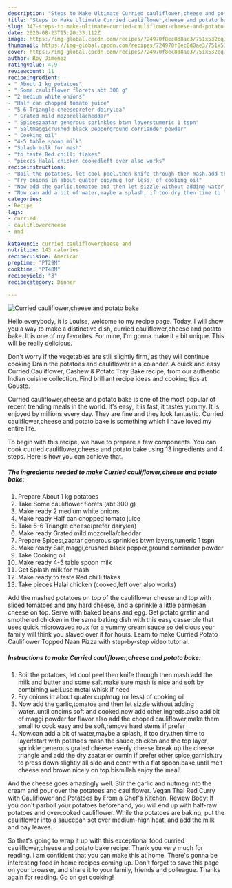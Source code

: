 ```yaml
---
description: "Steps to Make Ultimate Curried cauliflower,cheese and potato bake"
title: "Steps to Make Ultimate Curried cauliflower,cheese and potato bake"
slug: 347-steps-to-make-ultimate-curried-cauliflower-cheese-and-potato-bake
date: 2020-08-23T15:20:33.112Z
image: https://img-global.cpcdn.com/recipes/724970f8ec8d8ae3/751x532cq70/curried-cauliflowercheese-and-potato-bake-recipe-main-photo.jpg
thumbnail: https://img-global.cpcdn.com/recipes/724970f8ec8d8ae3/751x532cq70/curried-cauliflowercheese-and-potato-bake-recipe-main-photo.jpg
cover: https://img-global.cpcdn.com/recipes/724970f8ec8d8ae3/751x532cq70/curried-cauliflowercheese-and-potato-bake-recipe-main-photo.jpg
author: Roy Jimenez
ratingvalue: 4.9
reviewcount: 11
recipeingredient:
- " About 1 kg potatoes"
- " Some cauliflower florets abt 300 g"
- "2 medium white onions"
- "Half can chopped tomato juice"
- "5-6 Triangle cheeseprefer dairylea"
- " Grated mild mozorellacheddar"
- " Spiceszaatar generous sprinkles btwn layerstumeric 1 tspn"
- " Saltmaggicrushed black pepperground corriander powder"
- " Cooking oil"
- "4-5 table spoon milk"
- "Splash milk for mash"
- "to taste Red chilli flakes"
- "pieces Halal chicken cookedleft over also works"
recipeinstructions:
- "Boil the potatoes, let cool peel.then knife through then mash.add the milk and butter and some salt.make sure mash is nice and soft by combining well.use metal whisk if need"
- "Fry onions in about quater cup/mug (or less) of cooking oil"
- "Now add the garlic,tomatoe and then let sizzle without adding water..until onoims soft and cooked.now add other ingreds.also add bit of maggi powder for flavor also add the choped cauliflower,make them small to cook easy and be soft,remove hard stems if prefer"
- "Now.can add a bit of water,maybe a splash, if too dry.then time to layer!start with potatoes mash the sauce,chicken and the top layer, sprinkle generous grated cheese evenly cheese break up the cheese triangle and add the dry zaatar or cumin if prefer other spice,garnish.try to press down slightly all side and centr with a flat spoon.bake until melt cheese and brown nicely on top.bismillah enjoy the meal!"
categories:
- Recipe
tags:
- curried
- cauliflowercheese
- and

katakunci: curried cauliflowercheese and 
nutrition: 143 calories
recipecuisine: American
preptime: "PT29M"
cooktime: "PT48M"
recipeyield: "3"
recipecategory: Dinner

---
```



![Curried cauliflower,cheese and potato bake](https://img-global.cpcdn.com/recipes/724970f8ec8d8ae3/751x532cq70/curried-cauliflowercheese-and-potato-bake-recipe-main-photo.jpg)

Hello everybody, it is Louise, welcome to my recipe page. Today, I will show you a way to make a distinctive dish, curried cauliflower,cheese and potato bake. It is one of my favorites. For mine, I'm gonna make it a bit unique. This will be really delicious.

Don&#39;t worry if the vegetables are still slightly firm, as they will continue cooking Drain the potatoes and cauliflower in a colander. A quick and easy Curried Cauliflower, Cashew &amp; Potato Tray Bake recipe, from our authentic Indian cuisine collection. Find brilliant recipe ideas and cooking tips at Gousto.

Curried cauliflower,cheese and potato bake is one of the most popular of recent trending meals in the world. It's easy, it is fast, it tastes yummy. It is enjoyed by millions every day. They are fine and they look fantastic. Curried cauliflower,cheese and potato bake is something which I have loved my entire life.


To begin with this recipe, we have to prepare a few components. You can cook curried cauliflower,cheese and potato bake using 13 ingredients and 4 steps. Here is how you can achieve that.

<!--inarticleads1-->

##### The ingredients needed to make Curried cauliflower,cheese and potato bake:

1. Prepare  About 1 kg potatoes
1. Take  Some cauliflower florets (abt 300 g)
1. Make ready 2 medium white onions
1. Make ready Half can chopped tomato juice
1. Take 5-6 Triangle cheese(prefer dairylea)
1. Make ready  Grated mild mozorella/cheddar
1. Prepare  Spices:,zaatar generous sprinkles btwn layers,tumeric 1 tspn
1. Make ready  Salt,maggi,crushed black pepper,ground corriander powder
1. Take  Cooking oil
1. Make ready 4-5 table spoon milk
1. Get Splash milk for mash
1. Make ready to taste Red chilli flakes
1. Take pieces Halal chicken (cooked,left over also works)


Add the mashed potatoes on top of the cauliflower cheese and top with sliced tomatoes and any hard cheese, and a sprinkle a little parmesan cheese on top. Serve with baked beans and egg. Get potato gratin and smothered chicken in the same baking dish with this easy casserole that uses quick microwaved roux for a yummy cream sauce so delicious your family will think you slaved over it for hours. Learn to make Curried Potato Cauliflower Topped Naan Pizza with step-by-step video tutorial. 

<!--inarticleads2-->

##### Instructions to make Curried cauliflower,cheese and potato bake:

1. Boil the potatoes, let cool peel.then knife through then mash.add the milk and butter and some salt.make sure mash is nice and soft by combining well.use metal whisk if need
1. Fry onions in about quater cup/mug (or less) of cooking oil
1. Now add the garlic,tomatoe and then let sizzle without adding water..until onoims soft and cooked.now add other ingreds.also add bit of maggi powder for flavor also add the choped cauliflower,make them small to cook easy and be soft,remove hard stems if prefer
1. Now.can add a bit of water,maybe a splash, if too dry.then time to layer!start with potatoes mash the sauce,chicken and the top layer, sprinkle generous grated cheese evenly cheese break up the cheese triangle and add the dry zaatar or cumin if prefer other spice,garnish.try to press down slightly all side and centr with a flat spoon.bake until melt cheese and brown nicely on top.bismillah enjoy the meal!


And the cheese goes amazingly well. Stir the garlic and nutmeg into the cream and pour over the potatoes and cauliflower. Vegan Thai Red Curry with Cauliflower and Potatoes by From a Chef&#39;s Kitchen. Review Body: If you don&#39;t parboil your potatoes beforehand, you will end up with half-raw potatoes and overcooked cauliflower. While the potatoes are baking, put the cauliflower into a saucepan set over medium-high heat, and add the milk and bay leaves. 

So that's going to wrap it up with this exceptional food curried cauliflower,cheese and potato bake recipe. Thank you very much for reading. I am confident that you can make this at home. There's gonna be interesting food in home recipes coming up. Don't forget to save this page on your browser, and share it to your family, friends and colleague. Thanks again for reading. Go on get cooking!
